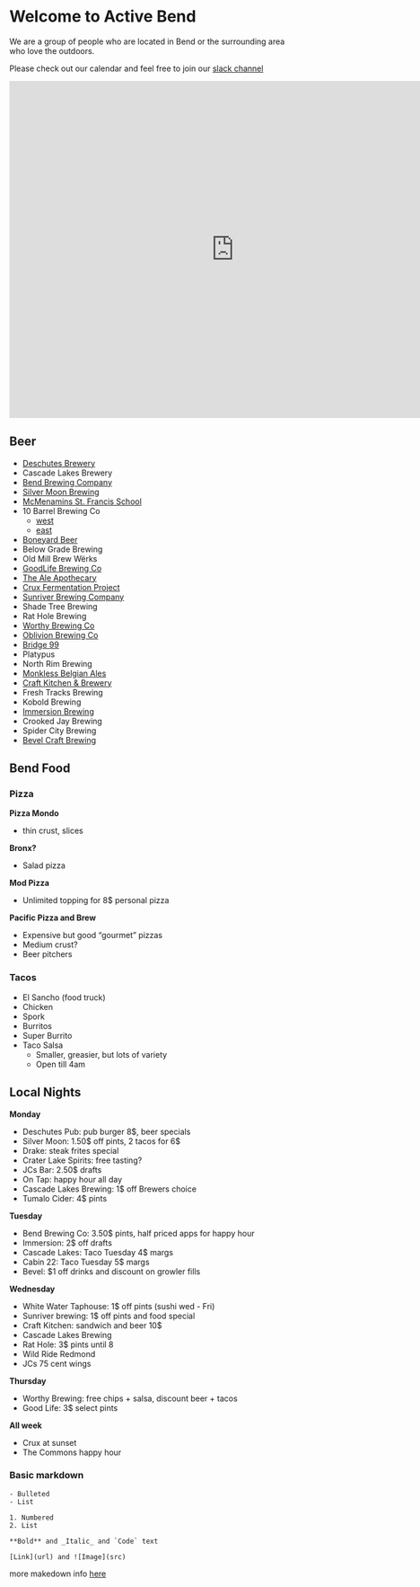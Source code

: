 # Welcome to Active Bend
We are a group of people who are located in Bend or the surrounding area who love the outdoors.

Please check out our calendar and feel free to join our [slack channel](https://join.slack.com/t/activebend/shared_invite/enQtNjIxNzA1OTkxMDg5LWI0MTFmNGM3ZjU4OWNiZGNhNzliNDZmMjJjNDhiZmViZGViMWQwM2JmZTNmODExYjc2ZDhjZmVhNThkMTBhYWQ)

<iframe src="https://calendar.google.com/calendar/embed?src=pqjc1ou83rg5ei4vdnjntejc2s%40group.calendar.google.com&amp;ctz=America%2FLos_Angeles" style="border: 0" width="800" height="600" frameborder="0" scrolling="no">
</iframe>

<br/>

## Beer

- [Deschutes Brewery](https://goo.gl/maps/vfhEZDnvSLwMzjPx9)
- Cascade Lakes Brewery
- [Bend Brewing Company](https://goo.gl/maps/dGRui3meCHZtr6y28)
- [Silver Moon Brewing](https://goo.gl/maps/iPMsDMRFsAVSZW848)
- [McMenamins St. Francis School](https://goo.gl/maps/sKgHfW9XBAj1RZF28)
- 10 Barrel Brewing Co
  - [west](https://goo.gl/maps/wGDLiiZDvc8LcBMSA)
  - [east](https://goo.gl/maps/NjWcGAjGkzC3bqzT9)
- [Boneyard Beer](https://goo.gl/maps/Fngt73TxhiHYz5f7A)
- Below Grade Brewing
- Old Mill Brew Wërks
- [GoodLife Brewing Co](https://goo.gl/maps/BA5w2PnLwj6AFXky6)
- [The Ale Apothecary](https://goo.gl/maps/HK9xe8GBCmh3BfYa7)
- [Crux Fermentation Project](https://g.page/cruxfermentationproject)
- [Sunriver Brewing Company](https://goo.gl/maps/DEd7CPnQFKv4yg2DA)
- Shade Tree Brewing
- Rat Hole Brewing
- [Worthy Brewing Co](https://goo.gl/maps/7Z2gxWVsCEZdsyRP8)
- [Oblivion Brewing Co](https://goo.gl/maps/n4tVPfuwFCEuXQCW9)
- [Bridge 99](https://goo.gl/maps/yPWxdxfY1K65K8PP7)
- Platypus
- North Rim Brewing
- [Monkless Belgian Ales](https://goo.gl/maps/T745TzxRRP3B1WA8A)
- [Craft Kitchen & Brewery](https://goo.gl/maps/fvKPu74gqurT6BLd6)
- Fresh Tracks Brewing
- Kobold Brewing
- [Immersion Brewing](https://goo.gl/maps/aVxkCfzwWgwUYYVD6)
- Crooked Jay Brewing
- Spider City Brewing
- [Bevel Craft Brewing](https://g.page/bevelcraftbrewing)

## Bend Food

### Pizza

**Pizza Mondo**
  - thin crust, slices

**Bronx?**
  - Salad pizza

**Mod Pizza**
  - Unlimited topping for 8$ personal pizza

**Pacific Pizza and Brew**
  - Expensive but good “gourmet” pizzas
  - Medium crust?
  - Beer pitchers

### Tacos

- El Sancho (food truck)
- Chicken
- Spork
- Burritos
- Super Burrito
- Taco Salsa
  - Smaller, greasier, but lots of variety
  - Open till 4am

## Local Nights

**Monday**
- Deschutes Pub: pub burger 8$, beer specials
- Silver Moon: 1.50$ off pints, 2 tacos for 6$
- Drake: steak frites special
- Crater Lake Spirits: free tasting?
- JCs Bar: 2.50$ drafts
- On Tap: happy hour all day
- Cascade Lakes Brewing: 1$ off Brewers choice
- Tumalo Cider: 4$ pints

**Tuesday**
- Bend Brewing Co: 3.50$ pints, half priced apps for happy hour
- Immersion: 2$ off drafts
- Cascade Lakes: Taco Tuesday 4$ margs
- Cabin 22: Taco Tuesday 5$ margs
- Bevel: $1 off drinks and discount on growler fills

**Wednesday**
- White Water Taphouse: 1$ off pints (sushi wed - Fri)
- Sunriver brewing: 1$ off pints and food special
- Craft Kitchen: sandwich and beer 10$
- Cascade Lakes Brewing
- Rat Hole: 3$ pints until 8
- Wild Ride Redmond
- JCs 75 cent wings

**Thursday**
- Worthy Brewing: free chips + salsa, discount beer + tacos
- Good Life: 3$ select pints

**All week**
- Crux at sunset
- The Commons happy hour


### Basic markdown
```
- Bulleted
- List

1. Numbered
2. List

**Bold** and _Italic_ and `Code` text

[Link](url) and ![Image](src)
```
more makedown info [here](https://github.com/adam-p/markdown-here/wiki/Markdown-Cheatsheet)

